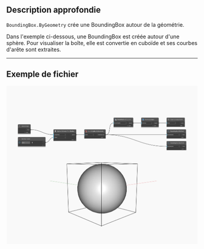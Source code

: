 ## Description approfondie
`BoundingBox.ByGeometry` crée une BoundingBox autour de la géométrie.

Dans l'exemple ci-dessous, une BoundingBox est créée autour d'une sphère. Pour visualiser la boîte, elle est convertie en cuboïde et ses courbes d'arête sont extraites.

___
## Exemple de fichier

![ByGeometry](./Autodesk.DesignScript.Geometry.BoundingBox.ByGeometry_img.jpg)

